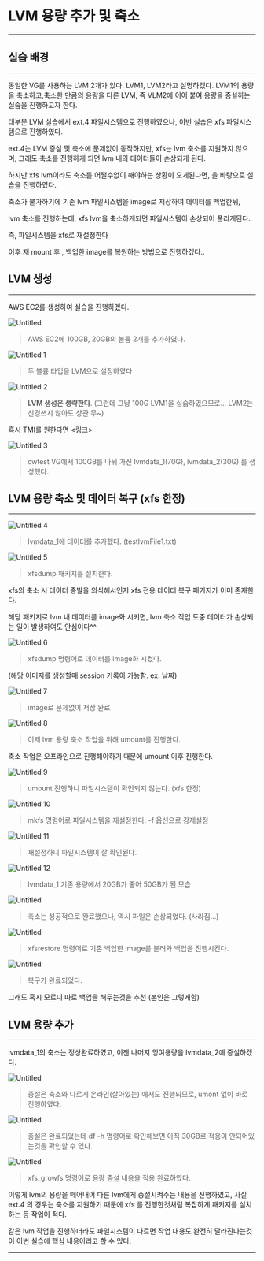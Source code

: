 # LVM 용량 추가 및 축소

---

## 실습 배경

---

동일한 VG를 사용하는 LVM 2개가 있다. LVM1, LVM2라고 설명하겠다.
LVM1의 용량을 축소하고,축소한 만큼의 용량을 다른 LVM, 즉 VLM2에 이어 붙여 용량을 증설하는 실습을 진행하고자 한다.

대부분 LVM 실습에서 ext.4 파일시스템으로 진행하였으나, 이번 실습은 xfs 파일시스템으로 진행하였다.

ext.4는 LVM 증설 및 축소에 문제없이 동작하지만, xfs는 lvm 축소를 지원하지 않으며, 그래도 축소를 진행하게 되면 lvm 내의 데이터들이 손상되게 된다.

하지만 xfs lvm이라도 축소를 어쩔수없이 해야하는 상황이 오게된다면, 을 바탕으로 실습을 진행하였다.

축소가 불가하기에 기존 lvm 파일시스템을 image로 저장하여 데이터를 백업한뒤, 

lvm 축소를 진행하는데, xfs lvm을 축소하게되면 파일시스템이 손상되어 풀리게된다. 

즉, 파일시스템을 xfs로 재설정한다

이후 재 mount 후 , 백업한 image를 복원하는 방법으로 진행하겠다..

## LVM 생성

---

AWS EC2를 생성하여 실습을 진행하겠다.

![Untitled](https://user-images.githubusercontent.com/84123877/177227020-c797c12d-7ff5-437a-88de-24bbaddccbc2.png)

> AWS EC2에 100GB, 20GB의 볼륨 2개를 추가하였다.
> 

![Untitled 1](https://user-images.githubusercontent.com/84123877/177226988-1e4b7004-87d1-4128-a32b-d2fd03e0df31.png)

> 두 볼륨 타입을 LVM으로 설정하였다
> 

![Untitled 2](https://user-images.githubusercontent.com/84123877/177226992-f70a8c73-7305-4a21-a612-4e7aa03a0f81.png)

> **LVM 생성은 생략한다**. (그런데 그냥 100G LVM1을  실습하였으므로… LVM2는 신경쓰지 않아도 상관 무~)
> 

혹시 TMI를 원한다면 <링크>

![Untitled 3](https://user-images.githubusercontent.com/84123877/177226993-f4a69c12-45c9-4594-b65a-5922512ba137.png)

> cwtest VG에서 100GB를 나눠 가진 lvmdata_1(70G), lvmdata_2(30G) 를 생성했다.
> 

## LVM 용량 축소 및 데이터 복구 (xfs 한정)

---

![Untitled 4](https://user-images.githubusercontent.com/84123877/177226995-af7c9da8-f5b3-4cc2-afab-9e8cf5a510fd.png)

> lvmdata_1에 데이터를 추가했다. (testlvmFile1.txt)
> 

![Untitled 5](https://user-images.githubusercontent.com/84123877/177226997-c37b282b-3b15-44a0-9c98-ad4ab5565aa6.png)

> xfsdump 패키지를 설치한다.
> 

xfs의 축소 시 데이터 증발을 의식해서인지 xfs 전용 데이터 복구 패키지가 이미 존재한다.

해당 패키지로 lvm 내 데이터를 image화 시키면, lvm 축소 작업 도중 데이터가 손상되는 일이 발생하여도 안심이다^^

![Untitled 6](https://user-images.githubusercontent.com/84123877/177226998-de139cd4-7a11-4061-88ef-ec33abd4ca18.png)

> xfsdump 명령어로 데이터를 image화 시켰다.
> 

(해당 이미지를 생성할때 session 기록이 가능함. ex: 날짜)

![Untitled 7](https://user-images.githubusercontent.com/84123877/177226999-69d29571-23e7-41aa-9f10-4958c2f3263a.png)

> image로 문제없이 저장 완료
> 

![Untitled 8](https://user-images.githubusercontent.com/84123877/177227001-5ac1b77c-c90b-469a-8c3d-31199884d39f.png)

> 이제 lvm 용량 축소 작업을 위해 umount를 진행한다.
> 

축소 작업은 오프라인으로 진행해야하기 때문에 umount 이후 진행한다.

![Untitled 9](https://user-images.githubusercontent.com/84123877/177227005-8c40b94d-8920-4c62-87fb-9bb9195fe72a.png)

> umount 진행하니 파일시스템이 확인되지 않는다. (xfs 한정)
> 

![Untitled 10](https://user-images.githubusercontent.com/84123877/177227007-011bc8a3-e782-4968-82db-d62721902daf.png)

> mkfs 명령어로 파일시스템을 재설정한다. -f 옵션으로 강제설정
> 

![Untitled 11](https://user-images.githubusercontent.com/84123877/177227009-30263127-4765-4f7b-a679-a29484289692.png)

> 재설정하니 파일시스템이 잘 확인된다.
> 

![Untitled 12](https://user-images.githubusercontent.com/84123877/177227011-063791f0-0177-4a9b-b7cc-f7ed777b42ae.png)

> lvmdata_1 기존 용량에서 20GB가 줄어 50GB가 된 모습
> 

![Untitled](LVM%20%E1%84%8B%E1%85%AD%E1%86%BC%E1%84%85%E1%85%A3%E1%86%BC%20%E1%84%8E%E1%85%AE%E1%84%80%E1%85%A1%20%E1%84%86%E1%85%B5%E1%86%BE%20%E1%84%8E%E1%85%AE%E1%86%A8%E1%84%89%E1%85%A9%20f1b810d3e96949a68da778d8a4fd77c6/Untitled%2013.png)

> 축소는 성공적으로 완료했으나, 역시 파일은 손상되었다. (사라짐…)
> 

![Untitled](LVM%20%E1%84%8B%E1%85%AD%E1%86%BC%E1%84%85%E1%85%A3%E1%86%BC%20%E1%84%8E%E1%85%AE%E1%84%80%E1%85%A1%20%E1%84%86%E1%85%B5%E1%86%BE%20%E1%84%8E%E1%85%AE%E1%86%A8%E1%84%89%E1%85%A9%20f1b810d3e96949a68da778d8a4fd77c6/Untitled%2014.png)

> xfsrestore 명령어로 기존 백업한 image를 불러와 백업을 진행시킨다.
> 

![Untitled](LVM%20%E1%84%8B%E1%85%AD%E1%86%BC%E1%84%85%E1%85%A3%E1%86%BC%20%E1%84%8E%E1%85%AE%E1%84%80%E1%85%A1%20%E1%84%86%E1%85%B5%E1%86%BE%20%E1%84%8E%E1%85%AE%E1%86%A8%E1%84%89%E1%85%A9%20f1b810d3e96949a68da778d8a4fd77c6/Untitled%2015.png)

> 복구가 완료되었다.
> 

그래도 혹시 모르니 따로 백업을 해두는것을 추천 (본인은 그렇게함)

## LVM 용량 추가

---

lvmdata_1의 축소는 정상완료하였고, 이젠 나머지 잉여용량을 lvmdata_2에 증설하겠다. 

![Untitled](LVM%20%E1%84%8B%E1%85%AD%E1%86%BC%E1%84%85%E1%85%A3%E1%86%BC%20%E1%84%8E%E1%85%AE%E1%84%80%E1%85%A1%20%E1%84%86%E1%85%B5%E1%86%BE%20%E1%84%8E%E1%85%AE%E1%86%A8%E1%84%89%E1%85%A9%20f1b810d3e96949a68da778d8a4fd77c6/Untitled%2016.png)

> 증설은 축소와 다르게 온라인(살아있는) 에서도 진행되므로, umont 없이 바로 진행하였다.
> 

![Untitled](LVM%20%E1%84%8B%E1%85%AD%E1%86%BC%E1%84%85%E1%85%A3%E1%86%BC%20%E1%84%8E%E1%85%AE%E1%84%80%E1%85%A1%20%E1%84%86%E1%85%B5%E1%86%BE%20%E1%84%8E%E1%85%AE%E1%86%A8%E1%84%89%E1%85%A9%20f1b810d3e96949a68da778d8a4fd77c6/Untitled%2017.png)

> 증설은 완료되었는데 df -h 명령어로 확인해보면 아직 30GB로 적용이 안되어있는것을 확인할 수 있다.
> 

![Untitled](LVM%20%E1%84%8B%E1%85%AD%E1%86%BC%E1%84%85%E1%85%A3%E1%86%BC%20%E1%84%8E%E1%85%AE%E1%84%80%E1%85%A1%20%E1%84%86%E1%85%B5%E1%86%BE%20%E1%84%8E%E1%85%AE%E1%86%A8%E1%84%89%E1%85%A9%20f1b810d3e96949a68da778d8a4fd77c6/Untitled%2018.png)

> xfs_growfs 명령어로 용량 증설 내용을 적용 완료하였다.
> 

이렇게 lvm의 용량을 떼어내어 다른 lvm에게 증설시켜주는 내용을 진행하였고,
사실 ext.4 의 경우는 축소를 지원하기 때문에 xfs 를 진행한것처럼 복잡하게 패키지를 설치하는 등 작업이 적다.

같은 lvm 작업을 진행하더라도 파일시스템이 다르면 작업 내용도 완전히 달라진다는것이 이번 실습에 핵심 내용이리고 할 수 있다.

---
